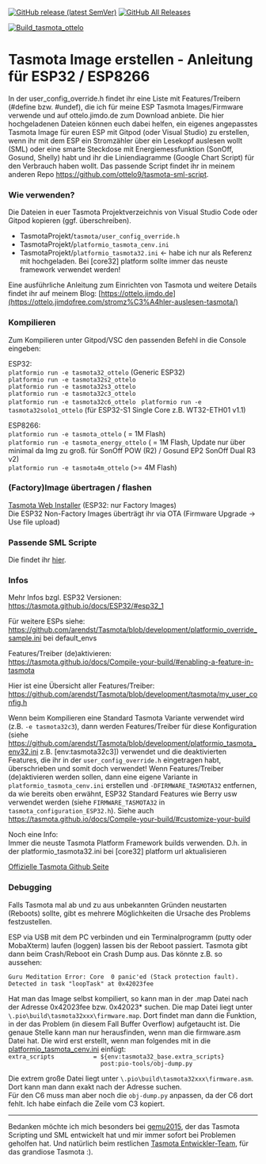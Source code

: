 [![GitHub release (latest SemVer)](https://img.shields.io/github/v/release/ottelo9/tasmota-sml-images?style=for-the-badge)](https://github.com/ottelo9/tasmota-sml-images/releases/latest)
[![GitHub All Releases](https://img.shields.io/github/downloads/ottelo9/tasmota-sml-images/total?logo=github&style=for-the-badge)](https://github.com/ottelo9/tasmota-sml-images/releases/latest)

[![Build_tasmota_ottelo](https://github.com/mi-hol/tasmota-sml-images/actions/workflows/Tasmota_build_master.yml/badge.svg)](https://github.com/mi-hol/tasmota-sml-images/actions/workflows/Tasmota_build_master.yml)

# Tasmota Image erstellen - Anleitung für ESP32 / ESP8266
In der user_config_override.h findet ihr eine Liste mit Features/Treibern (#define bzw. #undef), die ich für meine ESP Tasmota Images/Firmware verwende und auf ottelo.jimdo.de zum Download anbiete. Die hier hochgeladenen Dateien können euch dabei helfen, ein eigenes angepasstes Tasmota Image für euren ESP mit Gitpod (oder Visual Studio) zu erstellen, wenn ihr mit dem ESP ein Stromzähler über ein Lesekopf auslesen wollt (SML) oder eine smarte Steckdose mit Energiemessfunktion (SonOff, Gosund, Shelly) habt und ihr die Liniendiagramme (Google Chart Script) für den Verbrauch haben wollt. Das passende Script findet ihr in meinem anderen Repo https://github.com/ottelo9/tasmota-sml-script.

### Wie verwenden?
Die Dateien in euer Tasmota Projektverzeichnis von Visual Studio Code oder Gitpod kopieren (ggf. überschreiben).
- TasmotaProjekt/`tasmota/user_config_override.h`
- TasmotaProjekt/`platformio_tasmota_cenv.ini`
- TasmotaProjekt/`platformio_tasmota32.ini`  <- habe ich nur als Referenz mit hochgeladen. Bei [core32] platform sollte immer das neuste framework verwendet werden!

Eine ausführliche Anleitung zum Einrichten von Tasmota und weitere Details findet ihr auf meinem Blog:
[https://ottelo.jimdo.de](https://ottelo.jimdofree.com/stromz%C3%A4hler-auslesen-tasmota/)

### Kompilieren
Zum Kompilieren unter Gitpod/VSC den passenden Befehl in die Console eingeben:  

ESP32:  
`platformio run -e tasmota32_ottelo`      (Generic ESP32)  
`platformio run -e tasmota32s2_ottelo`  
`platformio run -e tasmota32s3_ottelo`  
`platformio run -e tasmota32c3_ottelo`  
`platformio run -e tasmota32c6_ottelo ` 
`platformio run -e tasmota32solo1_ottelo` (für ESP32-S1 Single Core z.B. WT32-ETH01 v1.1)  

ESP8266:  
`platformio run -e tasmota_ottelo`        ( = 1M Flash)  
`platformio run -e tasmota_energy_ottelo` ( = 1M Flash, Update nur über minimal da Img zu groß. für SonOff POW (R2) / Gosund EP2 SonOff Dual R3 v2)  
`platformio run -e tasmota4m_ottelo`      (>= 4M Flash)  

### (Factory)Image übertragen / flashen
[Tasmota Web Installer](https://tasmota.github.io/install/) (ESP32: nur Factory Images)  
Die ESP32 Non-Factory Images überträgt ihr via OTA (Firmware Upgrade -> Use file upload)  

### Passende SML Scripte
Die findet ihr [hier](https://github.com/ottelo9/tasmota-sml-script).  

### Infos
Mehr Infos bzgl. ESP32 Versionen:  
https://tasmota.github.io/docs/ESP32/#esp32_1

Für weitere ESPs siehe:  
https://github.com/arendst/Tasmota/blob/development/platformio_override_sample.ini bei default_envs

Features/Treiber (de)aktivieren:  
https://tasmota.github.io/docs/Compile-your-build/#enabling-a-feature-in-tasmota

Hier ist eine Übersicht aller Features/Treiber:  
https://github.com/arendst/Tasmota/blob/development/tasmota/my_user_config.h

Wenn beim Kompilieren eine Standard Tasmota Variante verwendet wird (z.B. `-e tasmota32c3`), dann werden Features/Treiber für diese Konfiguration (siehe https://github.com/arendst/Tasmota/blob/development/platformio_tasmota_env32.ini z.B. [env:tasmota32c3]) verwendet und die deaktivierten Features, die ihr in der `user_config_override.h` eingetragen habt, überschrieben und somit doch verwendet! Wenn Features/Treiber (de)aktivieren werden sollen, dann eine eigene Variante in `platformio_tasmota_cenv.ini` erstellen und `-DFIRMWARE_TASMOTA32` entfernen, da wie bereits oben erwähnt, ESP32 Standard Features wie Berry usw verwendet werden (siehe `FIRMWARE_TASMOTA32` in `tasmota_configuration_ESP32.h`). Siehe auch https://tasmota.github.io/docs/Compile-your-build/#customize-your-build  

Noch eine Info:  
Immer die neuste Tasmota Platform Framework builds verwenden. D.h. in der platformio_tasmota32.ini bei [core32] platform url aktualisieren  

[Offizielle Tasmota Github Seite](https://github.com/arendst/Tasmota)  

### Debugging
Falls Tasmota mal ab und zu aus unbekannten Gründen neustarten (Reboots) sollte, gibt es mehrere Möglichkeiten die Ursache des Problems festzustellen.

ESP via USB mit dem PC verbinden und ein Terminalprogramm (putty oder MobaXterm) laufen (loggen) lassen bis der Reboot passiert. Tasmota gibt dann beim Crash/Reboot ein Crash Dump aus. Das könnte z.B. so aussehen:  

`Guru Meditation Error: Core  0 panic'ed (Stack protection fault).`
`Detected in task "loopTask" at 0x42023fee`

Hat man das Image selbst kompiliert, so kann man in der .map Datei nach der Adresse 0x42023fee bzw. 0x42023* suchen. Die map Datei liegt unter `\.pio\build\tasmota32xxx\firmware.map`. Dort findet man dann die Funktion, in der das Problem (in diesem Fall Buffer Overflow) aufgetaucht ist. Die genaue Stelle kann man nur herausfinden, wenn man die firmware.asm Datei hat. Die wird erst erstellt, wenn man folgendes mit in die [platformio_tasmota_cenv.ini](platformio_tasmota_cenv.ini) einfügt:  
`extra_scripts           = ${env:tasmota32_base.extra_scripts}`  
`                          post:pio-tools/obj-dump.py`  
  
Die extrem große Datei liegt unter `\.pio\build\tasmota32xxx\firmware.asm`. Dort kann man dann exakt nach der Adresse suchen.  
Für den C6 muss man aber noch die `obj-dump.py` anpassen, da der C6 dort fehlt. Ich habe einfach die Zeile vom C3 kopiert.

------------------
Bedanken möchte ich mich besonders bei [gemu2015](https://github.com/gemu2015), der das Tasmota Scripting und SML entwickelt hat und mir immer sofort bei Problemen geholfen hat. Und natürlich beim restlichen [Tasmota Entwickler-Team](https://tasmota.github.io/docs/About/), für das grandiose Tasmota :).
